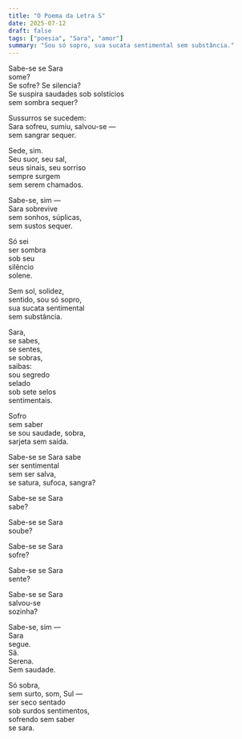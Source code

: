 ```yaml
---
title: "O Poema da Letra S"
date: 2025-07-12
draft: false
tags: ["poesia", "Sara", "amor"]
summary: "Sou só sopro, sua sucata sentimental sem substância."
---
```


Sabe-se se Sara<br>
some?<br>
Se sofre? Se silencia?<br>
Se suspira saudades sob solstícios<br>
sem sombra sequer?<br>

Sussurros se sucedem:<br>
Sara sofreu, sumiu, salvou-se —<br>
sem sangrar sequer.<br>

Sede, sim.<br>
Seu suor, seu sal,<br>
seus sinais, seu sorriso<br>
sempre surgem<br>
sem serem chamados.<br>

Sabe-se, sim —<br>
Sara sobrevive<br>
sem sonhos, súplicas,<br>
sem sustos sequer.<br>

Só sei<br>
ser sombra<br>
sob seu<br>
silêncio<br>
solene.<br>

Sem sol, solidez,<br>
sentido, sou só sopro,<br>
sua sucata sentimental<br>
sem substância.<br>

Sara,<br>
se sabes,<br>
se sentes,<br>
se sobras,<br>
saibas:<br>
sou segredo<br>
selado<br>
sob sete selos<br>
sentimentais.<br>

Sofro<br>
sem saber<br>
se sou saudade, sobra,<br>
sarjeta sem saída.<br>

Sabe-se se Sara sabe<br>
ser sentimental<br>
sem ser salva,<br>
se satura, sufoca, sangra?<br>

Sabe-se se Sara<br>
sabe?<br>

Sabe-se se Sara<br>
soube?<br>

Sabe-se se Sara<br>
sofre?<br>

Sabe-se se Sara<br>
sente?<br>

Sabe-se se Sara<br>
salvou-se<br>
sozinha?<br>

Sabe-se, sim —<br>
Sara<br>
segue.<br>
Sã.<br>
Serena.<br>
Sem saudade.<br>

Só sobra,<br>
sem surto, som, Sul —<br>
ser seco sentado<br>
sob surdos sentimentos,<br>
sofrendo sem saber<br>
se sara.